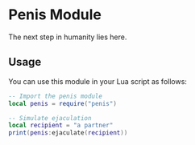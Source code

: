 # Penis Module

The next step in humanity lies here.

## Usage

You can use this module in your Lua script as follows:

```lua
-- Import the penis module
local penis = require("penis")

-- Simulate ejaculation
local recipient = "a partner"
print(penis:ejaculate(recipient))
```
